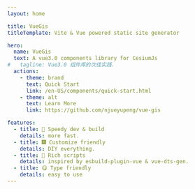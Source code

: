 ```yaml
---
layout: home

title: VueGis
titleTemplate: Vite & Vue powered static site generator

hero:
  name: VueGis
  text: A vue3.0 components library for CesiumJs
#   tagline: Vue3.0 组件库的次佳实践.
  actions:
    - theme: brand
      text: Quick Start
      link: /en-US/components/quick-start.html
    - theme: alt
      text: Learn More
      link: https://github.com/njueyupeng/vue-gis

features:
  - title: 🌈 Speedy dev & build
    details: more fast.
  - title: 🎆 Customize friendly
    details: DIY everything.
  - title: 🍭 Rich scripts
    details: inspired by esbuild-plugin-vue & vue-dts-gen.
  - title: 😋 Type friendly
    details: easy to use
---
```

